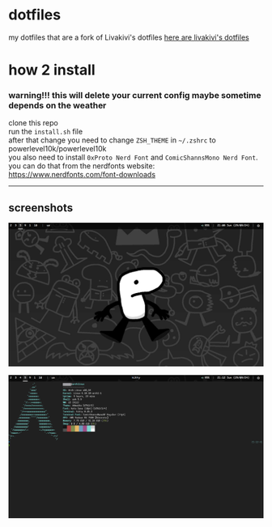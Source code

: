 # dotfiles
my dotfiles that are a fork of Livakivi's dotfiles
[here are livakivi's dotfiles](https://github.com/Livakivi/config-files/)  

# how 2 install
### warning!!! this will delete your current config maybe sometime depends on the weather
clone this repo   
run the `install.sh` file  
after that change you need to change `ZSH_THEME` in `~/.zshrc` to powerlevel10k/powerlevel10k  
you also need to install `0xProto Nerd Font` and `ComicShannsMono Nerd Font`. you can do that from the nerdfonts website: https://www.nerdfonts.com/font-downloads  
____
## screenshots
![screenshotofdesktop](screenshots/screenshotofdesktop.png)  

![screenshotwithneofetch](screenshots/withneofetch.png)
